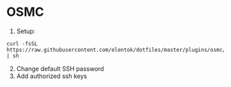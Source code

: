 # OSMC

1. Setup:

```
curl -fsSL https://raw.githubusercontent.com/elentok/dotfiles/master/plugins/osmc/setup | sh
```

2. Change default SSH password
3. Add authorized ssh keys
